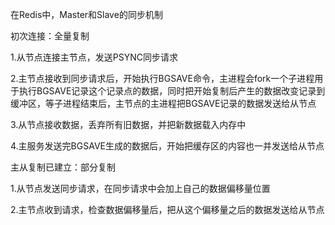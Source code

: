 在Redis中，Master和Slave的同步机制

初次连接：全量复制

1.从节点连接主节点，发送PSYNC同步请求

2.主节点接收到同步请求后，开始执行BGSAVE命令，主进程会fork一个子进程用于执行BGSAVE记录这个记录点的数据，同时把开始复制后产生的数据改变记录到缓冲区，等子进程结束后，主节点的主进程把BGSAVE记录的数据发送给从节点

3.从节点接收数据，丢弃所有旧数据，并把新数据载入内存中

4.主服务发送完BGSAVE生成的数据后，开始把缓存区的内容也一并发送给从节点

主从复制已建立：部分复制

1.从节点发送同步请求，在同步请求中会加上自己的数据偏移量位置

2.主节点收到请求，检查数据偏移量后，把从这个偏移量之后的数据发送给从节点